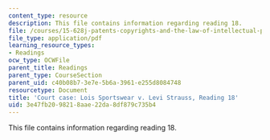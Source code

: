 ```yaml
---
content_type: resource
description: This file contains information regarding reading 18.
file: /courses/15-628j-patents-copyrights-and-the-law-of-intellectual-property-spring-2013/3e47fb2098218aae22da8df879c735b4_MIT15_628JS13_read18.pdf
file_type: application/pdf
learning_resource_types:
- Readings
ocw_type: OCWFile
parent_title: Readings
parent_type: CourseSection
parent_uid: c40b08b7-3e7e-5b6a-3961-e255d8084748
resourcetype: Document
title: 'Court case: Lois Sportswear v. Levi Strauss, Reading 18'
uid: 3e47fb20-9821-8aae-22da-8df879c735b4
---
```

This file contains information regarding reading 18.

